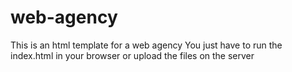 # web-agency
This is an html template for a web agency
You just have to run the index.html in your browser or upload the files on the server
